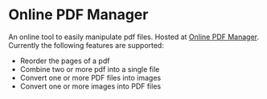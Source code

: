 # Online PDF Manager

An online tool to easily manipulate pdf files. Hosted at [Online PDF Manager](http://www.onlinepdfmanager.com/ "Online PDF Manager").
Currently the following features are supported:

-   Reorder the pages of a pdf
-   Combine two or more pdf into a single file
-   Convert one or more PDF files into images
-   Convert one or more images into PDF files
